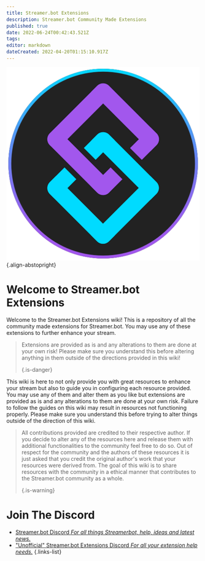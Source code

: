 ```yaml
---
title: Streamer.bot Extensions
description: Streamer.bot Community Made Extensions
published: true
date: 2022-06-24T00:42:43.521Z
tags:
editor: markdown
dateCreated: 2022-04-20T01:15:10.917Z
---
```


![streamerbot.png](./logos/streamerbot.png) {.align-abstopright}

# Welcome to Streamer.bot Extensions

Welcome to the Streamer.bot Extensions wiki! This is a repository of all the community made extensions for Streamer.bot. You may use any of these extensions to further enhance your stream.
> Extensions are provided as is and any alterations to them are done at your own risk! Please make sure you understand this before altering anything in them outside of the directions provided in this wiki! 
> 
> {.is-danger}

This wiki is here to not only provide you with great resources to enhance your stream but also to guide you in configuring each resource provided. You may use any of them and alter them as you like but extensions are provided as is and any alterations to them are done at your own risk. Failure to follow the guides on this wiki may result in resources not functioning properly. Please make sure you understand this before trying to alter things outside of the direction of this wiki.
> All contributions provided are credited to their respective author. If you decide to alter any of the resources here and release them with additional functionalities to the community feel free to do so. Out of respect for the community and the authors of these resources it is just asked that you credit the original author's work that your resources were derived from. The goal of this wiki is to share resources with the community in a ethical manner that contributes to the Streamer.bot community as a whole. 
> 
> {.is-warning}

# Join The Discord

- [Streamer.bot Discord *For all things Streamerbot, help, ideas and latest news.*](https://discord.gg/6jBaYeatnZ)
- ["Unofficial" Streamer.bot Extensions Discord *For all your extension help needs.*](https://discord.gg/a9ttKtkUZ7)
{.links-list}


